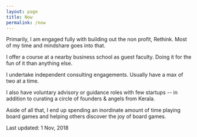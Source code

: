 ```yaml
---
layout: page
title: Now
permalink: /now
---
```



Primarily, I am engaged fully with building out the non profit, Rethink. Most of my time and mindshare goes into that. 

I offer a course at a nearby business school as guest faculty. Doing it for the fun of it than anything else. 

I undertake independent consulting engagements. Usually have a max of two at a time. 

I also have voluntary advisory or guidance roles with few startups -- in addition to curating a circle of founders & angels from Kerala. 

Aside of all that, I end up spending an inordinate amount of time playing board games and helping others discover the joy of board games.

Last updated: 1 Nov, 2018
